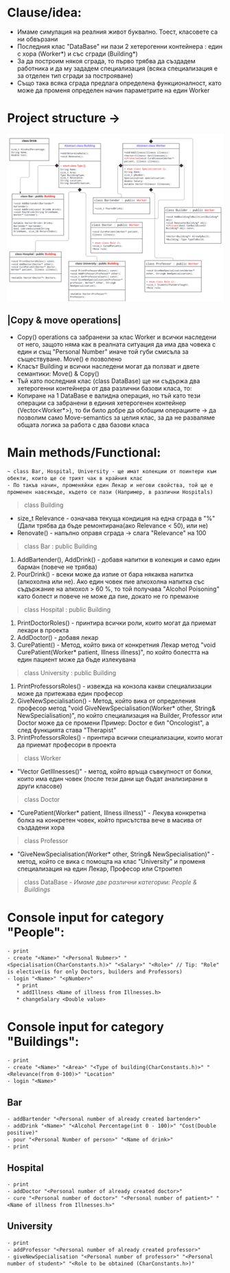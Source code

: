 # Clause/idea:
- Имаме симулация на реалния живот буквално. Тоест, класовете са ни обвързани
- Последния клас "DataBase" ни пази 2 хетерогенни контейнера : един с хора (Worker*) и със сгради (Building*)
- За да построим някоя сграда, то първо трябва да създадем работника и да му зададем специализация (всяка специализация е за отделен тип сгради за построяване)
- Също така всяка сграда предлага определена функционалност, като може да променя определен начин параметрите на един Worker 

# Project structure ->
![UML-Diagram of the project](https://github.com/JustImprove/Object-oriented_programming_FMI_2021-2022/blob/PR-task-Teams/Additional/Teams/Team%202/img/UML-Diagram.svg)

## |Copy & move operations|
- Copy() operations са забранени за клас Worker и всички наследени от него, защото няма как в реалната ситуация да има два човека с един и същ "Personal Number" иначе той губи смисъла за съществуване. Move() е позволено 
- Класът Building и всички наследени могат да ползват и двете семантики: Move() & Copy()
- Тъй като последния клас (class DataBase) ще ни съдържа два хетерогенни контейнера от два различни базови класа, то:
- Копиране на 1 DataBase е валидна операция, но тъй като тези операции са забранени в единия хетерогенен контейнер (Vector<Worker*>), то би било добре да обобщим операциите -> да позволим само Move-semantics за целия клас, за да не разваляме общата логика за работа с два базови класа

# Main methods/Functional:
```
~ class Bar, Hospital, University - ще имат колекции от поинтери към обекти, които ще се трият чак в крайния клас 
- По такъв начин, променяйки един Лекар и негови свойства, той ще е променен навсякъде, където се пази (Например, в различни Hospitals)
```
>class Building
- size_t Relevance - означава текуща кондиция на една сграда в "%" (Дали трябва да бъде ремонтирана(ако Relevance < 50), или не)
- Renovate() - напълно оправя сграда -> слага "Relevance" на 100 

>class Bar : public  Building
1) AddBartender(), AddDrink() - добавя напитки в колекция и само един барман (повече не трябва)
2) PourDrink() - всеки може да изпие от бара някаква напитка (алкохолна или не). Ако един човек пие алкохолна напитка със съдържание на алкохол > 60 %, то той получава "Alcohol Poisoning" като болест и повече не може да пие, докато не го премахне 

>class Hospital : public  Building
1) PrintDoctorRoles() - принтира всички роли, които могат да приемат лекари в проекта 
2) AddDoctor() - добавя лекар 
3) CurePatient() - Метод, който вика от конкретния Лекар метод "void CurePatient(Worker* patient, Illness illness)", по който болестта на един пациент може да бъде излекувана

>class University : public  Building
1) PrintProfessorsRoles() - извежда на конзола какви специализации може да притежава един професор
2) GiveNewSpecialisation() - Метод, който вика от определения професор метод "void GiveNewSpecialisation(Worker* other, String& NewSpecialisation)",  по който специализация на Builder, Professor или Doctor може да се промени 
     Пример: Doctor е бил "Oncologist", а след функцията става "Therapist"
3) PrintProfessorsRoles() - принтира всички специализации, които могат да приемат професори в проекта

>class Worker
- "Vector<Illness> GetIllnesses()" - метод, който връща съвкупност от болки, които има един човек (после тези дани ще бъдат анализирани в други класове)

>class Doctor
- "CurePatient(Worker* patient, Illness illness)" - Лекува конкретна болка на конкретен човек, който присътства вече в масива от създадени хора 

>class Professor
- "GiveNewSpecialisation(Worker* other, String& NewSpecialisation)" - метод, който се вика с помощта на клас "University" и променя специализация на един Лекар, Професор или Строител

>class DataBase
*- Имаме две различни категории: People & Buildings*

# Console input for category "People":
  ```
- print
- create "<Name>" "<Personal Nubmer>" "<Specialisation(CharConstants.h)>" "<Salary>" "<Role>" // Tip: "Role" is elective(is for only Doctors, builders and Professors) 
- login "<Name>" "<pNumber>"
     * print
     * addIllness <Name of illness from Illnesses.h>
     * changeSalary <Double value>
  ```
# Console input for category "Buildings":
  ```
- print
- create "<Name>" "<Area>" "<Type of building(CharConstants.h)>" "<Relevance(from 0-100)>" "Location"
- login "<Name>" 
  ```
## Bar        
  ```
- addBartender "<Personal number of already created bartender>"
- addDrink "<Name>" "<Alcohol Percentage(int 0 - 100)>" "Cost(Double positive)"
- pour "<Personal Number of person>" "<Name of drink>"
- print
```  
## Hospital                                                                                                                 
```                                                                                                                 
- print
- addDoctor "<Personal number of already created doctor>"
- cure "<Personal number of doctor>" "<Personal number of patient>" "<Name of illness from Illnesses.h>"
```
## University                                                                                                                 
```                                                                                                                
- print
- addProfessor "<Personal number of already created professor>"
- giveNewSpecialisation "<Personal number of professor>" "<Personal number of student>" "<Role to be obtained (CharConstants.h>)"
 ```                                                                                                           
